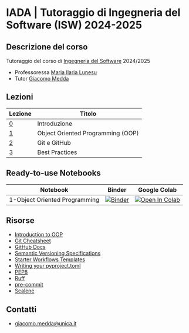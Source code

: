 # IADA | Tutoraggio di Ingegneria del Software (ISW) 2024-2025

<!-- New section -->

## Descrizione del corso

Tutoraggio del corso di [Ingegneria del Software](https://unica.coursecatalogue.cineca.it/insegnamenti/2025/21412/2021/9999/11022) 2024/2025

- Professoressa [Maria Ilaria Lunesu](https://web.unica.it/unica/page/it/mariai_lunesu)
- Tutor [Giacomo Medda](https://jackmedda.github.io)

<!-- New section -->

## Lezioni

<div class="scrollable">

| Lezione | Titolo |
|---------|--------|
| [0](https://isw-iada.github.io/Tutoraggio-ISW-IADA-2024-2025/lezioni/0-Introduzione/) | Introduzione  |
| [1](https://github.com/isw-iada/Tutoraggio-ISW-IADA-2024-2025/blob/main/lezioni/1-OOP/oop.ipynb)  | Object Oriented Programming (OOP) |
| [2](https://isw-iada.github.io/Tutoraggio-ISW-IADA-2024-2025/lezioni/2-Git/) | Git e GitHub |
| [3](https://isw-iada.github.io/Tutoraggio-ISW-IADA-2024-2025/lezioni/3-BestPractices/) | Best Practices |

</div>

<!-- New section -->

## Ready-to-use Notebooks

| Notebook    | Binder  | Google Colab |
|--------------------------------|-------------------------------------------|-------------------------|
| 1-Object Oriented Programming  | [![Binder](https://mybinder.org/badge_logo.svg)](https://mybinder.org/v2/gh/isw-iada/Tutoraggio-ISW-IADA-2024-2025/HEAD?filepath=lezioni%2F1-OOP%2Foop.ipynb) | [![Open In Colab](https://colab.research.google.com/assets/colab-badge.svg)](https://colab.research.google.com/github/isw-iada/Tutoraggio-ISW-IADA-2024-2025/blob/main/lezioni/1-OOP/oop.ipynb)


<!-- New section -->

## Risorse

- [Introduction to OOP](https://www.pythonlikeyoumeanit.com/module_4.html)
- [Git Cheatsheet](https://ndpsoftware.com/git-cheatsheet.html)
- [GitHub Docs](https://docs.github.com/en)
- [Semantic Versioning Specifications](https://semver.org/)
- [Starter Workflows Templates](https://github.com/actions/starter-workflows)
- [Writing your pyproject.toml](https://packaging.python.org/en/latest/guides/writing-pyproject-toml/)
- [PEP8](https://peps.python.org/pep-0008)
- [Ruff](https://docs.astral.sh/ruff/)
- [pre-commit](https://pre-commit.com/)
- [Scalene](https://github.com/plasma-umass/scalene)

<!-- New section -->

## Contatti

- [giacomo.medda@unica.it](mailto:giacomo.medda@unica.it)
